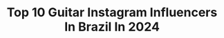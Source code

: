 ---
title: Top 10 Guitar Instagram Influencers In Brazil In 2024
description: >-
  Find top guitar Instagram influencers in Brazil in 2024. Most popular hashtags: #guitar #guitarra #guitarplayer.
platform: Instagram
hits: 494
text_top: See the top-rated Instagram profiles on inBeat.
text_bottom: Our database holds 494 Instagram influencers like this in Brazil for you to connect with.
profiles:
  - username: "karaiguedes"
    fullname: >-
      Karaí Guedes
    bio: >-
      Cantor e guitarreiro 🧉 🎸 @jorgeguedesefamilia Rio Grande do Sul - Brasil 🇧🇷 karaiguitarraguedes@gmail.com
    location: "Brazil"
    followers: 169201
    engagement: 721
    commentsToLikes: 0.031959
    id: ck5bvqb00k6pf0i1122kus0qc
    verified: false
    hashtags: "#gitarakustik, #musicamissioneira, #tocandoviolao, #karaiguedes"
  - username: "fabricioravi"
    fullname: >-
      Fabricio Ravi
    bio: >-
      Guitarrista da @rockemdobro Compositor 📀 Artista @michaelinstrumentos 🥈Soth barramusic/LR contest 🥉 NUX contest LIVE LIKE A ROCKSTAR 🤘😝 MEU CANAL 👇
    location: "Brazil"
    followers: 22687
    engagement: 380
    commentsToLikes: 0.073342
    id: ck9wfqromq3oi0j78zem2r8ao
    verified: false
    hashtags: "#tour, #saopaulo, #rockstar, #glamrock"
  - username: "samuelrosaoficial"
    fullname: >-
      Samuel Rosa
    bio: >-
      Perfil oficial de Samuel Rosa, músico, compositor, guitarrista e vocalista. contato@samuelrosa.com.br
    location: "Brazil"
    followers: 538936
    engagement: 120
    commentsToLikes: 0.021245
    id: ck0txwqzxks320i19p7znhnl1
    verified: true
    hashtags: ""
  - username: "deleogt"
    fullname: >-
      
    bio: >-
      ✖️ guitarrista | @moradaoficial ✖️ CEO at @ggnexusbr ✖️ Pai do biel e marido da dea “deleo masterclass” ⬇️
    location: "Brazil"
    followers: 72420
    engagement: 961
    commentsToLikes: 0.067540
    id: ck6016uxwey4a0i14o16qpf8z
    verified: false
    hashtags: ""
  - username: "prikaamaral"
    fullname: >-
      Prika Amaral
    bio: >-
      Guitarist and founder of Nervosa @nervosathrash Sponsored by: @pedroneamps @kramerguitarsus @espacosom @tiaflex @sgstrings @knox_ink @edsmodshop
    location: "Brazil"
    followers: 54461
    engagement: 756
    commentsToLikes: 0.026618
    id: ckaow2are73lk0i78ynpftfks
    verified: false
    hashtags: "#thrashmetal, #nervosa, #perpetualchaos, #headbanger"
  - username: "muriloamancio"
    fullname: >-
      Murilo Amancio
    bio: >-
      Guitar for @BlackDaysNoises 🌐 Photographer | Videomaker #Turnêmatriz @pitty |@analog_35 | @fenrisclothing | @lexquisitefilms muriloaamancio@gmail.com
    location: "Brazil"
    followers: 9809
    engagement: 623
    commentsToLikes: 0.076760
    id: ck0txwsjbksa30i19fagnnay1
    verified: false
    hashtags: "#pitty, #turn, #sonyalpha, #matriz"
  - username: "lucasxmalta"
    fullname: >-
      Lucas Malta
    bio: >-
      SP/23 anos Guitarra 🎸 São Paulo-SP Contato - E-mail 👇🏻
    location: "Brazil"
    followers: 79867
    engagement: 265
    commentsToLikes: 0.040984
    id: ck1387n4jevy10i195p2hyp7n
    verified: false
    hashtags: "#hairstyle, #longhair, #blondehair, #ink"
  - username: "esprilalimariane"
    fullname: >-
      E S P R I L A 🎸
    bio: >-
      🔴 Guitarrista na @tnshebr 🔴 PROFª GUITARRA/VIOLÃO 🔴 aulas online e presenciais 🔴 Agende agora sua aula experimental 😉 🔴 D’Addario•Gibson Brasil ⬇️⬇️
    location: "Brazil"
    followers: 11025
    engagement: 447
    commentsToLikes: 0.094124
    id: ck5pzyz8e3ftf0i11uakrr1x1
    verified: false
    hashtags: "#kikoloureiro, #guitar, #rock, #estudeguitarra"
  - username: "anderson_guitta"
    fullname: >-
      lanchinho_guitta
    bio: >-
      guitarrista:🎸e produtor musical,experiência @ze_vaqueiroof @wanessa_aylla💍 pai de duas princesas 👸
    location: "Brazil"
    followers: 3814
    engagement: 1622
    commentsToLikes: 0.069376
    id: ckaoxcbi4cpxf0i787eb83fu5
    verified: false
    hashtags: ""
  - username: "thiagopitrez"
    fullname: >-
      Thiago Pitrez
    bio: >-
      Fotógrafo • Filmmaker • Guitarrista da @rockfused . POA | RS
    location: "Brazil"
    followers: 21965
    engagement: 189
    commentsToLikes: 0.096287
    id: ck8t0kcz0scxx0j78ekfcs9pb
    verified: false
    hashtags: "#pinscher, #pretilene, #nadadora, #casamento"
---